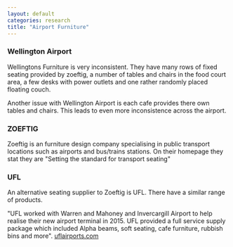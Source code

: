 ```yaml
---
layout: default
categories: research
title: "Airport Furniture"
---
```


### Wellington Airport

Wellingtons Furniture is very inconsistent.
They have many rows of fixed seating provided by zoeftig, a number of tables and chairs in the food court area, a few desks with power outlets and one rather randomly placed floating couch.

Another issue with Wellington Airport is each cafe provides there own tables and chairs. This leads to even more inconsistence across the airport.

### ZOEFTIG

Zoeftig is an furniture design company specialising in public transport locations such as airports and bus/trains stations. On their homepage they stat they are "Setting the standard for transport seating"


### UFL

An alternative seating supplier to Zoeftig is UFL. There have a similar range of products.

"UFL worked with Warren and Mahoney and Invercargill Airport to help realise their new airport terminal in 2015. UFL provided a full service supply package which included Alpha beams, soft seating, cafe furniture, rubbish bins and more". [uflairports.com](http://www.uflairports.com/projects/invercargill)
